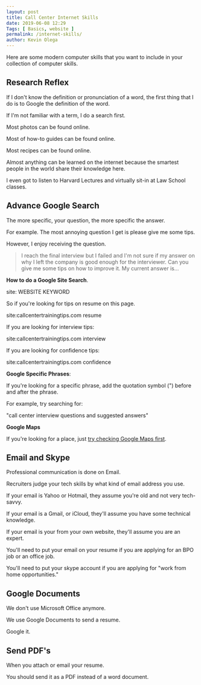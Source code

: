 ```yaml
--- 
layout: post 
title: Call Center Internet Skills
date: 2019-06-08 12:29
Tags: [ Basics, website ]
permalink: /internet-skills/ 
author: Kevin Olega 
--- 
```

Here are some modern computer skills that you want to include in your collection of computer skills.

## Research Reflex

If I don't know the definition or pronunciation of a word, the first thing that I do is to Google the definition of the word.

If I'm not familiar with a term, I do a search first.

Most photos can be found online.

Most of how-to guides can be found online.

Most recipes can be found online.

Almost anything can be learned on the internet because the smartest people in the world share their knowledge here.

I even got to listen to Harvard Lectures and virtually sit-in at Law School classes.

## Advance Google Search

The more specific, your question, the more specific the answer.

For example. The most annoying question I get is please give me some tips.

However, I enjoy receiving the question.

> I reach the final interview but I failed and I'm not sure if my answer on why I left the company is good enough for the interviewer. Can you give me some tips on how to improve it. My current answer is...

**How to do a Google Site Search**.

site: WEBSITE KEYWORD

So if you're looking for tips on resume on this page.

site:callcentertrainingtips.com resume

If you are looking for interview tips:

site:callcentertrainingtips.com interview

If you are looking for confidence tips:

site:callcentertrainingtips.com confidence

**Google Specific Phrases**:

If you're looking for a specific phrase, add the quotation symbol (") before and after the phrase. 

For example, try searching for:

"call center interview questions and suggested answers"

**Google Maps**

If you're looking for a place, just [try checking Google Maps first](https://maps.google.com).


## Email and Skype

Professional communication is done on Email.

Recruiters judge your tech skills by what kind of email address you use.

If your email is Yahoo or Hotmail, they assume you're old and not very tech-savvy. 

If your email is a Gmail, or iCloud, they'll assume you have some technical knowledge.

If your email is your from your own website, they'll assume you are an expert.

You'll need to put your email on your resume if you are applying for an BPO job or an office job.

You'll need to put your skype account if you are applying for "work from home opportunities."


## Google Documents

We don't use Microsoft Office anymore.

We use Google Documents to send a resume.

Google it.

## Send PDF's

When you attach or email your resume.

You should send it as a PDF instead of a word document.